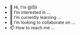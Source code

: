 - 👋 Hi, I’m @l5li
- 👀 I’m interested in ...
- 🌱 I’m currently learning ...
- 💞️ I’m looking to collaborate on ...
- 📫 How to reach me ...

<!---
l5li/l5li is a ✨ special ✨ repository because its `README.md` (this file) appears on your GitHub profile.
You can click the Preview link to take a look at your changes.
--->
